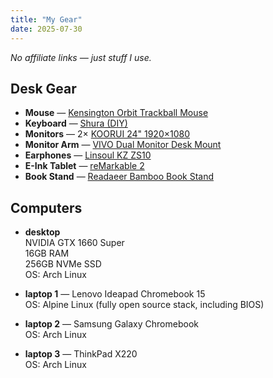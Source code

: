 ```yaml
---
title: "My Gear"
date: 2025-07-30
---
```


*No affiliate links — just stuff I use.*

## Desk Gear

- **Mouse** — [Kensington Orbit Trackball Mouse](https://www.amazon.com/Kensington-Orbit-Trackball-Scroll-K72337US/dp/B002OOWB3O?crid=53N02BEQ222N&dib=eyJ2IjoiMSJ9.vT0yUMkzRavXGKa77DRpxzshjVXSEvc1XIh9PKWZOamPAiFttb99Z9rUHwRY4m3NA6_vOWjfzeQg2BodpFYBjQf8q31IjKmI48FAftZGz_K0OUUeydJIEEFAxdGEtjow5WktoBwAahJEppRGyOoJccLDiJeVCzOTES8WYrqYbVEJ6cRSaIt_az9pLw2iflMm-OM5uzMi1MCge6XdShXLgTbsLt1w319AWPTvQX8lGiE.qYkqd12GVyFzTf_UrjoF2VBtAVpbrLYpnWUvzAlIHCs&dib_tag=se&keywords=Kensington%2BOrbit%2BMouse&qid=1753906442&sprefix=kensington%2Borbit%2Bmouse%2Caps%2C225&sr=8-1&th=1)  
- **Keyboard** — [Shura (DIY)](https://tex.com.tw/products/shura-diy-type)  
- **Monitors** — 2× [KOORUI 24" 1920×1080](https://www.amazon.com/KOORUI-FreeSyncTM-Compatible-Ultra-Thin-24E4/dp/B09TTDRXNS?th=1)
- **Monitor Arm** — [VIVO Dual Monitor Desk Mount](https://www.amazon.com/VIVO-Monitor-Adjustable-Screens-STAND-V002/dp/B009S750LA?dib=eyJ2IjoiMSJ9.52rzfU0jr0ATjhu5aeeFX5kFpW0OOVRwGyyQmW84zkOsp4piJWNjs51Q4aw-syY5Sw2qNk5kCkuieYBY4_tb9zziqj0-gvGMFbyQ6hWMjY5HM_sjufUFjAP2BGJnkN7aQaOXj-7HtiaToOLLD9gTika-_eiwz7Re8-WQq5ImcmSctogFlkSmMXJbSVuOAwgB8gp-ZYCxpyoOUQQl1-evv5vVReoO7-igFaZZcWLy9-w.2vdF9XlL_DVjTag0mnrZJVmXAV5sE1ccl35kTSyXuGM&dib_tag=se&keywords=monitor%2Bstand&qid=1753906636&sr=8-8&th=1)  
- **Earphones** — [Linsoul KZ ZS10](https://www.amazon.it/dp/B07QKYTGH9?th=1&keywords=kz%2Bearphones&linkCode=gs2&tag=sixtytrend02-21)  
- **E-Ink Tablet** — [reMarkable 2](https://remarkable.com/products/remarkable-2)
- **Book Stand** — [Readaeer Bamboo Book Stand](https://www.amazon.com/Readaeer-Cookbook-Kitchen-Foldable-Adjustable/dp/B06XQMVGMJ?crid=GTYZIK7E2MEU&dib=eyJ2IjoiMSJ9.UZgyIfZ81lZCsi3qmUf4sxtYGBW8aI87AAUaD6eQCndCK_xj5Sy8_n_Uq1_R_2_IlqBGHKYYa7Lp_J-mFGwvwOK7RAwfKMELrMqY565-j8r5G9XwhJiezj73oHlHLsTbI5-V0Cn9PS-NVRwonwUH8fjBK6E4RTe_QnFJ9MPCoRKQnitjHbCJ_rsEA2Y6bT8mvPK23fP2SehnIyMio4qkXRpN7Owuc9CPCOjOiVaEn9KTzALAuSlw3esWHU9QoRklEQRYY0CVLZPEj3trSQ3tRpX2coMlxgiMCBPBtCwDB4Q.Q6mKgORsbLUl-m97Y3LHLwAi1SsXWjz85cSiAGoXEFA&dib_tag=se&keywords=leggio&qid=1753906667&sprefix=leggi%2Caps%2C233&sr=8-9) 

## Computers

- **desktop**  
  NVIDIA GTX 1660 Super  
  16GB RAM  
  256GB NVMe SSD  
  OS: Arch Linux

- **laptop 1** — Lenovo Ideapad Chromebook 15  
  OS: Alpine Linux (fully open source stack, including BIOS)

- **laptop 2** — Samsung Galaxy Chromebook  
  OS: Arch Linux

- **laptop 3** — ThinkPad X220  
  OS: Arch Linux

